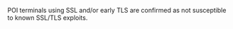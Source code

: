 POI terminals using SSL and/or early TLS are confirmed as not susceptible to known SSL/TLS exploits.
